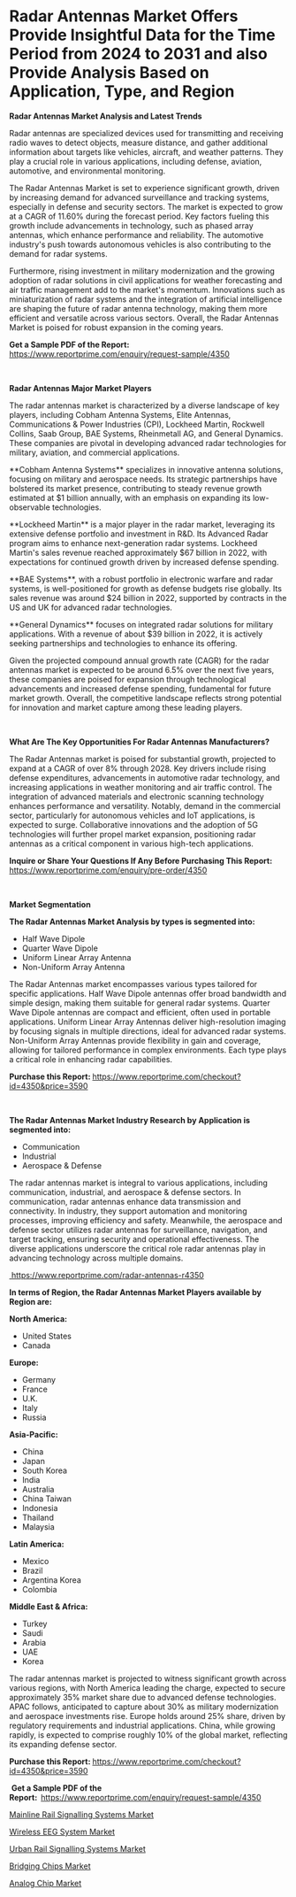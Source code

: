 <p><h1>Radar Antennas Market Offers Provide Insightful Data for the Time Period from 2024 to 2031 and also Provide Analysis Based on Application, Type, and Region</h1></p><p><strong>Radar Antennas Market Analysis and Latest Trends</strong></p>
<p><p>Radar antennas are specialized devices used for transmitting and receiving radio waves to detect objects, measure distance, and gather additional information about targets like vehicles, aircraft, and weather patterns. They play a crucial role in various applications, including defense, aviation, automotive, and environmental monitoring.</p><p>The Radar Antennas Market is set to experience significant growth, driven by increasing demand for advanced surveillance and tracking systems, especially in defense and security sectors. The market is expected to grow at a CAGR of 11.60% during the forecast period. Key factors fueling this growth include advancements in technology, such as phased array antennas, which enhance performance and reliability. The automotive industry's push towards autonomous vehicles is also contributing to the demand for radar systems.</p><p>Furthermore, rising investment in military modernization and the growing adoption of radar solutions in civil applications for weather forecasting and air traffic management add to the market's momentum. Innovations such as miniaturization of radar systems and the integration of artificial intelligence are shaping the future of radar antenna technology, making them more efficient and versatile across various sectors. Overall, the Radar Antennas Market is poised for robust expansion in the coming years.</p></p>
<p><strong>Get a Sample PDF of the Report:&nbsp;</strong> <a href="https://www.reportprime.com/enquiry/request-sample/4350">https://www.reportprime.com/enquiry/request-sample/4350</a></p>
<p>&nbsp;</p>
<p><strong>Radar Antennas Major Market Players</strong></p>
<p><p>The radar antennas market is characterized by a diverse landscape of key players, including Cobham Antenna Systems, Elite Antennas, Communications & Power Industries (CPI), Lockheed Martin, Rockwell Collins, Saab Group, BAE Systems, Rheinmetall AG, and General Dynamics. These companies are pivotal in developing advanced radar technologies for military, aviation, and commercial applications.</p><p>**Cobham Antenna Systems** specializes in innovative antenna solutions, focusing on military and aerospace needs. Its strategic partnerships have bolstered its market presence, contributing to steady revenue growth estimated at $1 billion annually, with an emphasis on expanding its low-observable technologies.</p><p>**Lockheed Martin** is a major player in the radar market, leveraging its extensive defense portfolio and investment in R&D. Its Advanced Radar program aims to enhance next-generation radar systems. Lockheed Martin's sales revenue reached approximately $67 billion in 2022, with expectations for continued growth driven by increased defense spending.</p><p>**BAE Systems**, with a robust portfolio in electronic warfare and radar systems, is well-positioned for growth as defense budgets rise globally. Its sales revenue was around $24 billion in 2022, supported by contracts in the US and UK for advanced radar technologies.</p><p>**General Dynamics** focuses on integrated radar solutions for military applications. With a revenue of about $39 billion in 2022, it is actively seeking partnerships and technologies to enhance its offering.</p><p>Given the projected compound annual growth rate (CAGR) for the radar antennas market is expected to be around 6.5% over the next five years, these companies are poised for expansion through technological advancements and increased defense spending, fundamental for future market growth. Overall, the competitive landscape reflects strong potential for innovation and market capture among these leading players.</p></p>
<p>&nbsp;</p>
<p><strong>What Are The Key Opportunities For Radar Antennas Manufacturers?</strong></p>
<p><p>The Radar Antennas market is poised for substantial growth, projected to expand at a CAGR of over 8% through 2028. Key drivers include rising defense expenditures, advancements in automotive radar technology, and increasing applications in weather monitoring and air traffic control. The integration of advanced materials and electronic scanning technology enhances performance and versatility. Notably, demand in the commercial sector, particularly for autonomous vehicles and IoT applications, is expected to surge. Collaborative innovations and the adoption of 5G technologies will further propel market expansion, positioning radar antennas as a critical component in various high-tech applications.</p></p>
<p><strong>Inquire or Share Your Questions If Any Before Purchasing This Report:</strong> <a href="https://www.reportprime.com/enquiry/pre-order/4350">https://www.reportprime.com/enquiry/pre-order/4350</a></p>
<p>&nbsp;</p>
<p><strong>Market Segmentation</strong></p>
<p><strong>The Radar Antennas Market Analysis by types is segmented into:</strong></p>
<p><ul><li>Half Wave Dipole</li><li>Quarter Wave Dipole</li><li>Uniform Linear Array Antenna</li><li>Non-Uniform Array Antenna</li></ul></p>
<p><p>The Radar Antennas market encompasses various types tailored for specific applications. Half Wave Dipole antennas offer broad bandwidth and simple design, making them suitable for general radar systems. Quarter Wave Dipole antennas are compact and efficient, often used in portable applications. Uniform Linear Array Antennas deliver high-resolution imaging by focusing signals in multiple directions, ideal for advanced radar systems. Non-Uniform Array Antennas provide flexibility in gain and coverage, allowing for tailored performance in complex environments. Each type plays a critical role in enhancing radar capabilities.</p></p>
<p><strong>Purchase this Report:&nbsp;</strong><a href="https://www.reportprime.com/checkout?id=4350&price=3590">https://www.reportprime.com/checkout?id=4350&price=3590</a></p>
<p>&nbsp;</p>
<p><strong>The Radar Antennas Market Industry Research by Application is segmented into:</strong></p>
<p><ul><li>Communication</li><li>Industrial</li><li>Aerospace & Defense</li></ul></p>
<p><p>The radar antennas market is integral to various applications, including communication, industrial, and aerospace & defense sectors. In communication, radar antennas enhance data transmission and connectivity. In industry, they support automation and monitoring processes, improving efficiency and safety. Meanwhile, the aerospace and defense sector utilizes radar antennas for surveillance, navigation, and target tracking, ensuring security and operational effectiveness. The diverse applications underscore the critical role radar antennas play in advancing technology across multiple domains.</p></p>
<p><a href="https://www.reportprime.com/radar-antennas-r4350">&nbsp;https://www.reportprime.com/radar-antennas-r4350</a></p>
<p><strong>In terms of Region, the Radar Antennas Market Players available by Region are:</strong></p>
<p>
    <p> <strong> North America: </strong>
        <ul>
            <li>United States</li>
            <li>Canada</li>
        </ul>
        </p> 
    <p> <strong> Europe: </strong>
        <ul>
            <li>Germany</li>
            <li>France</li>
            <li>U.K.</li>
            <li>Italy</li>
            <li>Russia</li>
        </ul>
        </p> 
    <p> <strong> Asia-Pacific: </strong>
        <ul>
            <li>China</li>
            <li>Japan</li>
            <li>South Korea</li>
            <li>India</li>
            <li>Australia</li>
            <li>China Taiwan</li>
            <li>Indonesia</li>
            <li>Thailand</li>
            <li>Malaysia</li>
        </ul>
        </p> 
    <p> <strong> Latin America: </strong>
        <ul>
            <li>Mexico</li>
            <li>Brazil</li>
            <li>Argentina Korea</li>
            <li>Colombia</li>
        </ul>
        </p> 
    <p> <strong> Middle East & Africa: </strong>
        <ul>
            <li>Turkey</li>
            <li>Saudi</li>
            <li>Arabia</li>
            <li>UAE</li>
            <li>Korea</li>
        </ul>
    </p>
    </p>
<p><p>The radar antennas market is projected to witness significant growth across various regions, with North America leading the charge, expected to secure approximately 35% market share due to advanced defense technologies. APAC follows, anticipated to capture about 30% as military modernization and aerospace investments rise. Europe holds around 25% share, driven by regulatory requirements and industrial applications. China, while growing rapidly, is expected to comprise roughly 10% of the global market, reflecting its expanding defense sector.</p></p>
<p><strong>Purchase this Report: </strong><a href="https://www.reportprime.com/checkout?id=4350&price=3590">https://www.reportprime.com/checkout?id=4350&price=3590</a></p>
<p>&nbsp;<strong>Get a Sample PDF of the Report:&nbsp;&nbsp;</strong><a href="https://www.reportprime.com/enquiry/request-sample/4350">https://www.reportprime.com/enquiry/request-sample/4350</a></p>
<p><strong></strong></p>
<p><p><a href="https://issuu.com/reportprime-2/docs/mainline-rail-signalling-systems-ma_2aa3d94ad77694">Mainline Rail Signalling Systems Market</a></p><p><a href="https://www.linkedin.com/pulse/future-innovation-global-wireless-eeg-system-market-growth-eqpae?trackingId=Aj4f0YwPTuGq8XLeVgz7PQ%3D%3D">Wireless EEG System Market</a></p><p><a href="https://issuu.com/reportprime-2/docs/urban-rail-signalling-systems-marke_103ed8f4cbbea1">Urban Rail Signalling Systems Market</a></p><p><a href="https://github.com/RunaHaque64/Market-Research-Report-List-1/blob/main/bridging-chips-market.md">Bridging Chips Market</a></p><p><a href="https://github.com/CarolynWatkins697/Market-Research-Report-List-1/blob/main/analog-chip-market.md">Analog Chip Market</a></p></p>